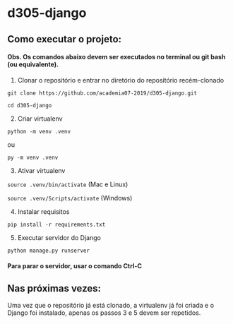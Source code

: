 # d305-django

## Como executar o projeto:
#### Obs. Os comandos abaixo devem ser executados no terminal ou git bash (ou equivalente).


1. Clonar o repositório e entrar no diretório do reposítório recém-clonado

`git clone https://github.com/academia07-2019/d305-django.git`

`cd d305-django`

2. Criar virtualenv

`python -m venv .venv`

ou

`py -m venv .venv`

3. Ativar virtualenv

`source .venv/bin/activate` (Mac e Linux)

`source .venv/Scripts/activate` (Windows)

4. Instalar requisitos

`pip install -r requirements.txt`

5. Executar servidor do Django

`python manage.py runserver`

#### Para parar o servidor, usar o comando Ctrl-C

## Nas próximas vezes:

Uma vez que o repositório já está clonado, a virtualenv já foi criada e o Django foi instalado, apenas os passos 3 e 5 devem ser repetidos.
